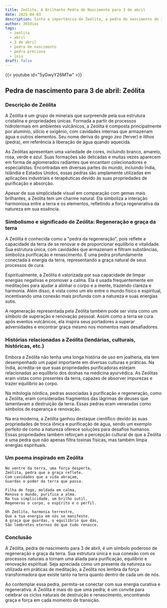 ```yaml
---
title: Zeólita, A Brilhante Pedra de Nascimento para 3 de abril
date: 2025-04-03
description: Sinta a importância de Zeólita, a pedra de nascimento de 3 de abril que simboliza Regeneração e graça da terra. Deixe que sua beleza e significado iluminem seu dia.
author: 365dias
tags:
  - zeólita
  - abril
  - 3 de abril
  - pedra de nascimento
  - pedra preciosa
  - joia
draft: false
---
```


{{< youtube id="5yGwyY26MTw" >}}

## Pedra de nascimento para 3 de abril: Zeólita

### Descrição de Zeólita

A Zeólita é um grupo de minerais que surpreende pela sua estrutura cristalina e propriedades únicas. Formada a partir de processos hidrotermais em ambientes vulcânicos, a Zeólita é composta principalmente por alumínio, silício e oxigênio, com cavidades internas que armazenam água e outros elementos. Seu nome deriva do grego _zeo_ (ferver) e _lithos_ (pedra), em referência à liberação de água quando aquecida.

As Zeólitas apresentam uma variedade de cores, incluindo branco, amarelo, rosa, verde e azul. Suas formações são delicadas e muitas vezes aparecem em forma de aglomerados radiantes que encantam colecionadores e especialistas. Encontradas em diversas partes do mundo, incluindo Índia, Islândia e Estados Unidos, essas pedras são amplamente utilizadas em aplicações industriais e terapêuticas devido às suas propriedades de purificação e absorção.

Apesar de sua simplicidade visual em comparação com gemas mais brilhantes, a Zeólita tem um charme natural. Ela simboliza a interação harmoniosa entre a terra e os elementos, refletindo a força regenerativa da natureza em sua essência.

### Simbolismo e significado de Zeólita: Regeneração e graça da terra

A Zeólita é conhecida como a "pedra da regeneração", pois reflete a capacidade da terra de se renovar e de proporcionar equilíbrio e vitalidade. Sua estrutura única, com cavidades que armazenam e filtram substâncias, simboliza purificação e renascimento. É uma pedra profundamente conectada à energia da terra, representando a graça natural de seus processos de cura.

Espiritualmente, a Zeólita é valorizada por sua capacidade de limpar energias negativas e promover a calma. Ela é usada frequentemente em meditações para ajudar a alinhar o corpo e a mente, trazendo clareza e harmonia. Além disso, é vista como um elo entre o mundo físico e espiritual, incentivando uma conexão mais profunda com a natureza e suas energias sutis.

A regeneração representada pela Zeólita também pode ser vista como um símbolo de superação e renovação pessoal. Assim como a terra se cura após eventos vulcânicos, ela inspira seus portadores a superar adversidades e encontrar graça mesmo nos momentos mais desafiadores.

### Histórias relacionadas a Zeólita (lendárias, culturais, históricas, etc.)

Embora a Zeólita não tenha uma longa história de uso em joalheria, ela tem desempenhado um papel importante em diversas culturas e práticas. Na Índia, acredita-se que suas propriedades purificadoras estejam relacionadas ao equilíbrio dos doshas na medicina ayurvédica. As Zeólitas eram vistas como presentes da terra, capazes de absorver impurezas e trazer equilíbrio ao corpo.

Na mitologia nórdica, pedras associadas à purificação e regeneração, como a Zeólita, eram consideradas fragmentos das lágrimas de deuses que lamentavam a destruição da terra. Essas pedras eram veneradas como símbolos de esperança e renovação.

Na era moderna, a Zeólita ganhou destaque científico devido às suas propriedades de troca iônica e purificação de água, sendo um exemplo perfeito de como a natureza oferece soluções para desafios humanos. Essas propriedades também reforçam a percepção cultural de que a Zeólita é uma pedra que não apenas filtra toxinas físicas, mas também limpa energias espirituais.

### Um poema inspirado em Zeólita

```
No ventre da terra, uma força desperta,  
Zeólita, pedra que a graça reflete.  
Com cavidades que a vida abraçam,  
Guardas o poder da terra que passa.  

Filha de fogo, moldada em calma,  
Renova o mundo, purifica a alma.  
Na tua simplicidade, um brilho sutil,  
Regeneras o corpo, o espírito e o perfil.  

Oh Zeólita, harmonia terrestre,  
Que a tua energia em nós se manifeste.  
A graça que guardas, o equilíbrio que dás,  
São lembretes eternos de que tudo renasce.  
```

### Conclusão

A Zeólita, pedra de nascimento para 3 de abril, é um símbolo poderoso de regeneração e graça da terra. Sua estrutura única e sua conexão com os processos naturais a tornam uma aliada para purificação, equilíbrio e renovação espiritual. Seja apreciada como um presente da natureza ou utilizada em práticas de meditação, a Zeólita nos lembra da força transformadora que existe tanto na terra quanto dentro de cada um de nós.

Ao contemplar essa pedra, permita-se conectar com sua energia curativa e regenerativa. A Zeólita é mais do que uma pedra; é um convite para celebrar os ciclos naturais de destruição e renascimento, encontrando graça e força em cada momento de transição.